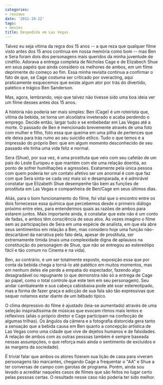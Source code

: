 ```yaml
---
categories:
- reviews
date: '2011-10-22'
tags:
- movies
title: Despedida em Las Vegas
---
```


Talvez eu seja vítima da regra dos 15 anos -- a que reza que qualquer filme visto antes dos 15 anos continua em nossa memória como bom -- mas Ben e Sera foram dois dos personagens mais queridos da minha juventude de cinéfilo. Adorava a entrega completa de Nicholas Cage e de Elizabech Shue em seus papéis que ainda considero os melhores de ambos, em um filme deprimente do começo ao fim. Essa minha revisita continua a confirmar o fato de que, se Cage costuma ser criticado por overacting, aqui praticamente esquecemos que existe algum ator por trás do divertido, patético e trágico Ben Sanderson.

Mas, agora, lembrando, vejo que talvez não tivesse sido uma boa ideia ver um filme desses antes dos 15 anos.

A história não poderia ser mais simples: Ben (Cage) é um roteirista que, vítima da bebida, se torna um alcoólatra inveterado e acaba perdendo o emprego. Decide então, largar tudo e se embebedar em Las Vegas até a morte. O passado de Ben é mencionado brevemente através de uma foto com mulher e filho, foto essa que queima em uma pilha de pertences que ele deixa para trás rumo ao seu suicídio etílico. Tudo o que temos é a impressão do próprio Ben: que em algum momento desconhecido de seu passado ele tinha uma vida feliz e normal.

Sera (Shue), por sua vez, é uma prostituta que veio com seu cafetão de um país do Leste Europeu e que mantém com ele uma relação doentia, ao ponto de sofrer humilhações e agressões. Exatamente pela única pessoa com quem poderia ter um contato afetivo ser um anormal é com que faz com que Sera sinta-se cada vez mais só e desamparada, e é admirável constatar que Elizabeth Shue desempenhe tão bem as funções de prostituta em Las Vegas e companheira de Ben/Cage em seus últimos dias.

Aliás, para o bom funcionamento do filme, foi vital que o encontro entre os dois fornecesse essa química que percebemos desde o primeiro diálogo próximo entre eles, para entendermos quais as razões de ambos para estarem juntos. Mais importante ainda, é constatar que este não é um conto de fadas, e ambos têm consciência de seus atos. Às vezes imagino o filme sem as participações de Sera em uma espécie de analista, em que ela abre seus sentimentos em relação a Ben, mas considero hoje uma função não-descartável da narrativa pelo fato dela, apesar de prostituta, ser extremamente tímida (mais uma complexidade digna de aplausos na constituição do personagem de Shue, que não se entregou ao estereótipo fácil e tão comum no Cinema e na vida).

Ben, ao contrário, é um ser totalmente exposto, exposição essa que por conta da bebida chega a torná-lo até patético em muitos momentos, mas em nenhum deles ele perde a empatia do espectador, fazendo algo desagradável ou repugnante (o que demonstra não só a entrega de Cage ao papel, como o total controle que este tem em seu personagem). Seu andar cambaleante e sua cabeça cabisbaixa pode até soar estereotipado, mas a forma de fazer graça e adicção de sua fala são tão expressivas que sequer notamos estar diante de um bêbado típico.

O clima depressivo do filme é ajustado (leia-se aumentado) através de uma seleção inspiradíssima de músicas que evocam ritmos mais lentos e reflexivos (aliás o próprio diretor e Cage participam na confecção de algumas trilhas). Os ângulos da câmera e a fotografia distorcida gera tanto a sensação que a bebida causa em Ben quanto a concepção artística de Las Vegas como uma cidade que vive de dejetos humanos e de falsidades. A relação de ambos com as outras pessoas também é sempre baseada nessas assumpções, o que reforça mais ainda o sentimento de excluídos e às margens da sociedade).

É trivial falar que ambos os atores fizeram sua lição de casa para viveram personagens tão marcantes, chegando Cage a frequentar o "AA" e Shue a ter conversas de campo com garotas de programa. Porém, ainda sou levado a acreditar naqueles casos de filmes que são feitos no lugar certo pelas pessoas certas. O resultado nesse caso não poderia ter sido melhor.